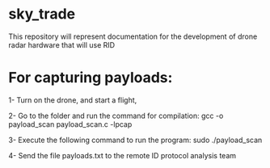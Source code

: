 # sky_trade
This repository will represent documentation for the development of drone radar hardware that will use RID



# For capturing payloads:

1- Turn on the drone, and start a flight, 

2- Go to the folder and run the command for compilation: gcc -o payload_scan payload_scan.c -lpcap

3- Execute the following command to run the program: sudo ./payload_scan 

4- Send the file payloads.txt to the remote ID protocol analysis team



